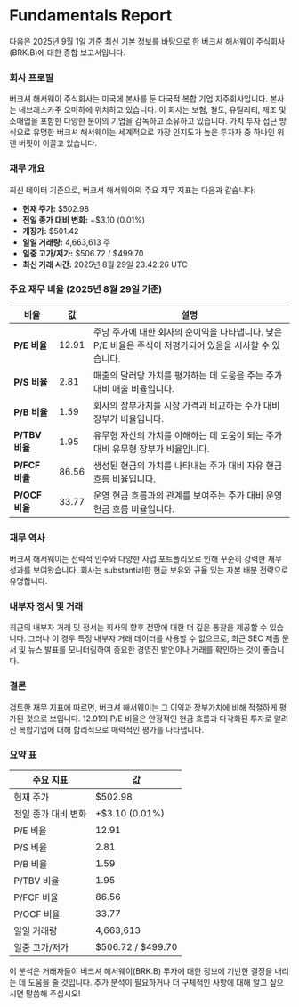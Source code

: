 # Fundamentals Report

다음은 2025년 9월 1일 기준 최신 기본 정보를 바탕으로 한 버크셔 해서웨이 주식회사(BRK.B)에 대한 종합 보고서입니다.

### 회사 프로필
버크셔 해서웨이 주식회사는 미국에 본사를 둔 다국적 복합 기업 지주회사입니다. 본사는 네브래스카주 오마하에 위치하고 있습니다. 이 회사는 보험, 철도, 유틸리티, 제조 및 소매업을 포함한 다양한 분야의 기업을 감독하고 소유하고 있습니다. 가치 투자 접근 방식으로 유명한 버크셔 해서웨이는 세계적으로 가장 인지도가 높은 투자자 중 하나인 워렌 버핏이 이끌고 있습니다.

### 재무 개요
최신 데이터 기준으로, 버크셔 해서웨이의 주요 재무 지표는 다음과 같습니다:

- **현재 주가:** $502.98
- **전일 종가 대비 변화:** +$3.10 (0.01%)
- **개장가:** $501.42
- **일일 거래량:** 4,663,613 주
- **일중 고가/저가:** $506.72 / $499.70
- **최신 거래 시간:** 2025년 8월 29일 23:42:26 UTC

### 주요 재무 비율 (2025년 8월 29일 기준)
| 비율       | 값      | 설명                                                   |
|------------|---------|---------------------------------------------------------|
| **P/E 비율**       | 12.91   | 주당 주가에 대한 회사의 순이익을 나타냅니다. 낮은 P/E 비율은 주식이 저평가되어 있음을 시사할 수 있습니다. |
| **P/S 비율**       | 2.81    | 매출의 달러당 가치를 평가하는 데 도움을 주는 주가 대비 매출 비율입니다. |
| **P/B 비율**       | 1.59    | 회사의 장부가치를 시장 가격과 비교하는 주가 대비 장부가 비율입니다. |
| **P/TBV 비율**     | 1.95    | 유무형 자산의 가치를 이해하는 데 도움이 되는 주가 대비 유무형 장부가 비율입니다. |
| **P/FCF 비율**     | 86.56   | 생성된 현금의 가치를 나타내는 주가 대비 자유 현금 흐름 비율입니다. |
| **P/OCF 비율**     | 33.77   | 운영 현금 흐름과의 관계를 보여주는 주가 대비 운영 현금 흐름 비율입니다. |

### 재무 역사
버크셔 해서웨이는 전략적 인수와 다양한 사업 포트폴리오로 인해 꾸준히 강력한 재무 성과를 보여왔습니다. 회사는 substantial한 현금 보유와 규율 있는 자본 배분 전략으로 유명합니다.

### 내부자 정서 및 거래
최근의 내부자 거래 및 정서는 회사의 향후 전망에 대한 더 깊은 통찰을 제공할 수 있습니다. 그러나 이 경우 특정 내부자 거래 데이터를 사용할 수 없으므로, 최근 SEC 제출 문서 및 뉴스 발표를 모니터링하여 중요한 경영진 발언이나 거래를 확인하는 것이 좋습니다.

### 결론
검토한 재무 지표에 따르면, 버크셔 해서웨이는 그 이익과 장부가치에 비해 적절하게 평가된 것으로 보입니다. 12.91의 P/E 비율은 안정적인 현금 흐름과 다각화된 투자로 알려진 복합기업에 대해 합리적으로 매력적인 평가를 나타냅니다.

### 요약 표
| 주요 지표                   | 값                 |
|----------------------------|---------------------|
| 현재 주가                     | $502.98             |
| 전일 종가 대비 변화         | +$3.10 (0.01%)      |
| P/E 비율                    | 12.91               |
| P/S 비율                    | 2.81                |
| P/B 비율                    | 1.59                |
| P/TBV 비율                  | 1.95                |
| P/FCF 비율                  | 86.56               |
| P/OCF 비율                  | 33.77               |
| 일일 거래량                 | 4,663,613           |
| 일중 고가/저가             | $506.72 / $499.70   |

이 분석은 거래자들이 버크셔 해서웨이(BRK.B) 투자에 대한 정보에 기반한 결정을 내리는 데 도움을 줄 것입니다. 추가 분석이 필요하거나 더 구체적인 사항에 대해 알고 싶으시면 말씀해 주십시오!
